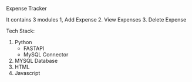 Expense Tracker

It contains 3 modules
1, Add Expense
2. View Expenses
3. Delete Expense

Tech Stack:
1. Python
   - FASTAPI
   - MySQL Connector
2. MYSQL Database
3. HTML
4. Javascript
